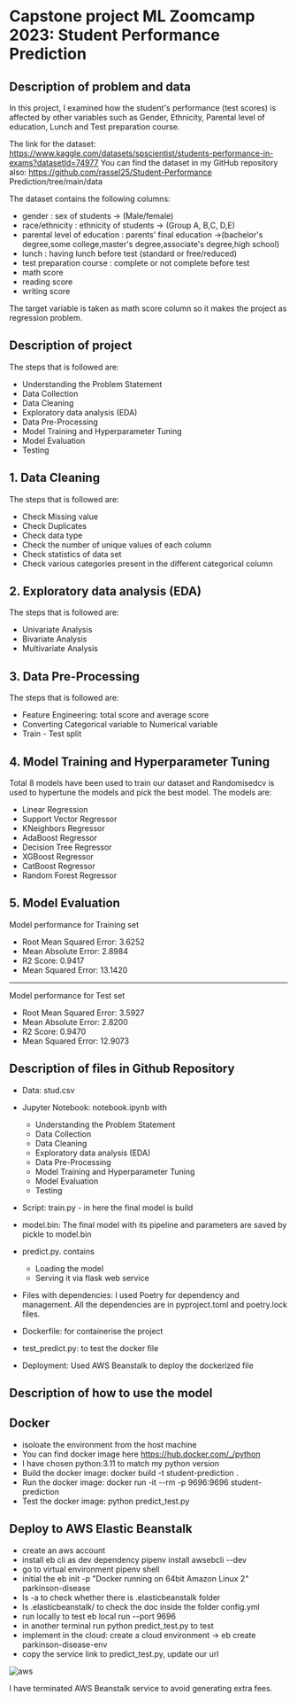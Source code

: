# Capstone project ML Zoomcamp 2023: Student Performance Prediction

## Description of problem and data

In this project, I examined how the student's performance (test scores) is affected by other variables such as Gender, Ethnicity, Parental level of education, Lunch and Test preparation course.

The link for the dataset:  https://www.kaggle.com/datasets/spscientist/students-performance-in-exams?datasetId=74977
You can find the dataset in my GitHub repository also: https://github.com/rassel25/Student-Performance Prediction/tree/main/data

The dataset contains the following columns:
- gender : sex of students -> (Male/female)
- race/ethnicity : ethnicity of students -> (Group A, B,C, D,E)
- parental level of education : parents' final education ->(bachelor's degree,some college,master's degree,associate's degree,high school)
- lunch : having lunch before test (standard or free/reduced)
- test preparation course : complete or not complete before test
- math score
- reading score
- writing score

The target variable is taken as math score column so it makes the project as regression problem.

## Description of project

The steps that is followed are:

- Understanding the Problem Statement
- Data Collection
- Data Cleaning
- Exploratory data analysis (EDA)
- Data Pre-Processing
- Model Training and Hyperparameter Tuning
- Model Evaluation
- Testing

## 1. Data Cleaning

The steps that is followed are:

- Check Missing value
- Check Duplicates
- Check data type
- Check the number of unique values of each column
- Check statistics of data set
- Check various categories present in the different categorical column

## 2. Exploratory data analysis (EDA)

The steps that is followed are:

- Univariate Analysis
- Bivariate Analysis
- Multivariate Analysis

## 3. Data Pre-Processing

The steps that is followed are:

- Feature Engineering: total score and average score
- Converting Categorical variable to Numerical variable
- Train - Test split

## 4. Model Training and Hyperparameter Tuning

Total 8 models have been used to train our dataset and Randomisedcv is used to hypertune the models and pick the best model.
The models are:

- Linear Regression
- Support Vector Regressor
- KNeighbors Regressor
- AdaBoost Regressor
- Decision Tree Regressor
- XGBoost Regressor
- CatBoost Regressor
- Random Forest Regressor

## 5. Model Evaluation

Model performance for Training set
- Root Mean Squared Error: 3.6252
- Mean Absolute Error: 2.8984
- R2 Score: 0.9417
- Mean Squared Error: 13.1420
----------------------------------
Model performance for Test set
- Root Mean Squared Error: 3.5927
- Mean Absolute Error: 2.8200
- R2 Score: 0.9470
- Mean Squared Error: 12.9073

## Description of files in Github Repository

- Data: stud.csv

- Jupyter Notebook: notebook.ipynb with
    - Understanding the Problem Statement
    - Data Collection
    - Data Cleaning
    - Exploratory data analysis (EDA)
    - Data Pre-Processing
    - Model Training and Hyperparameter Tuning
    - Model Evaluation
    - Testing


- Script: train.py - in here the final model is build

- model.bin: The final model with its pipeline and parameters are saved by pickle to model.bin 

- predict.py. contains
  - Loading the model
  - Serving it via flask web service

- Files with dependencies: I used Poetry for dependency and management. All the dependencies are in pyproject.toml and poetry.lock files.

- Dockerfile: for containerise the project

- test_predict.py: to test the docker file

- Deployment: Used AWS Beanstalk to deploy the dockerized file

## Description of how to use the model

## Docker

- isoloate the environment from the host machine
- You can find docker image here https://hub.docker.com/_/python
- I have chosen python:3.11 to match my python version
- Build the docker image:  docker build -t student-prediction . 
- Run the docker image: docker run -it --rm -p 9696:9696 student-prediction   
- Test the docker image: python predict_test.py

## Deploy to AWS Elastic Beanstalk

- create an aws account
- install eb cli as dev dependency pipenv install awsebcli --dev
- go to virtual environment pipenv shell
- initial the eb init -p "Docker running on 64bit Amazon Linux 2" parkinson-disease
- ls -a to check whether there is .elasticbeanstalk folder
- ls .elasticbeanstalk/ to check the doc inside the folder config.yml
- run locally to test eb local run --port 9696
- in another terminal run python predict_test.py to test
- implement in the cloud: create a cloud environment -> eb create parkinson-disease-env
- copy the service link to predict_test.py, update our url
  
![aws](https://github.com/rassel25/Parkinson-Disease-Detection/assets/36706178/aa21508a-65ce-490f-ada8-f3f91e966093)

I have terminated AWS Beanstalk service to avoid generating extra fees.

